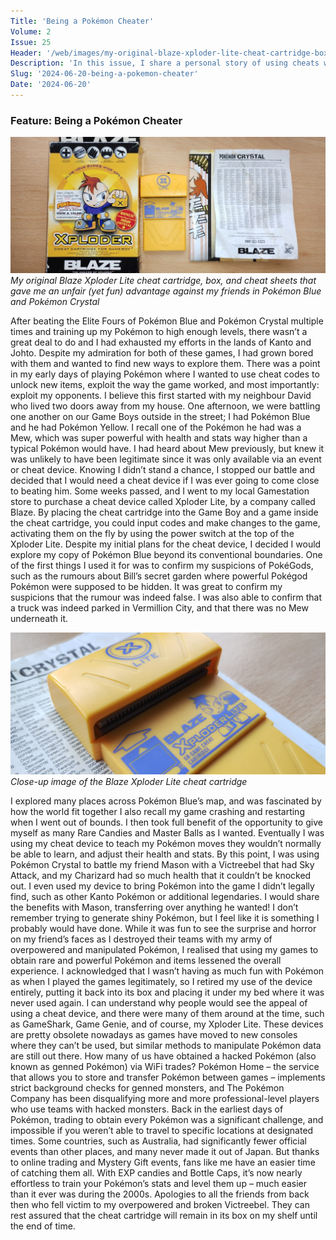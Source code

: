 ```yaml
---
Title: 'Being a Pokémon Cheater'
Volume: 2
Issue: 25
Header: '/web/images/my-original-blaze-xploder-lite-cheat-cartridge-box-and-cheat-sheets-that-gave-me-an-unfair-yet-fun-a.jpeg'
Description: 'In this issue, I share a personal story of using cheats with Pokémon. We also have a recap of the latest Pokémon news, and the return of the Johto Times mailbag'
Slug: '2024-06-20-being-a-pokemon-cheater'
Date: '2024-06-20'
---
```

### Feature: Being a Pokémon Cheater

[![My original Blaze Xploder Lite cheat cartridge, box, and cheat sheets that gave me an unfair (yet fun) advantage against my friends in Pokémon Blue and Pokémon Crystal](/web/images/my-original-blaze-xploder-lite-cheat-cartridge-box-and-cheat-sheets-that-gave-me-an-unfair-yet-fun-a.jpeg)](/web/images/my-original-blaze-xploder-lite-cheat-cartridge-box-and-cheat-sheets-that-gave-me-an-unfair-yet-fun-a.jpeg)*My original Blaze Xploder Lite cheat cartridge, box, and cheat sheets that gave me an unfair (yet fun) advantage against my friends in Pokémon Blue and Pokémon Crystal*

After beating the Elite Fours of Pokémon Blue and Pokémon Crystal multiple times and training up my Pokémon to high enough levels, there wasn’t a great deal to do and I had exhausted my efforts in the lands of Kanto and Johto. Despite my admiration for both of these games, I had grown bored with them and wanted to find new ways to explore them. There was a point in my early days of playing Pokémon where I wanted to use cheat codes to unlock new items, exploit the way the game worked, and most importantly: exploit my opponents.
I believe this first started with my neighbour David who lived two doors away from my house. One afternoon, we were battling one another on our Game Boys outside in the street; I had Pokémon Blue and he had Pokémon Yellow. I recall one of the Pokémon he had was a Mew, which was super powerful with health and stats way higher than a typical Pokémon would have. I had heard about Mew previously, but knew it was unlikely to have been legitimate since it was only available via an event or cheat device. Knowing I didn’t stand a chance, I stopped our battle and decided that I would need a cheat device if I was ever going to come close to beating him.
Some weeks passed, and I went to my local Gamestation store to purchase a cheat device called Xploder Lite, by a company called Blaze. By placing the cheat cartridge into the Game Boy and a game inside the cheat cartridge, you could input codes and make changes to the game, activating them on the fly by using the power switch at the top of the Xploder Lite.
Despite my initial plans for the cheat device, I decided I would explore my copy of Pokémon Blue beyond its conventional boundaries. One of the first things I used it for was to confirm my suspicions of PokéGods, such as the rumours about Bill’s secret garden where powerful Pokégod Pokémon were supposed to be hidden. It was great to confirm my suspicions that the rumour was indeed false. I was also able to confirm that a truck was indeed parked in Vermillion City, and that there was no Mew underneath it.

[![Close-up image of the Blaze Xploder Lite cheat cartridge](/web/images/close-up-image-of-the-blaze-xploder-lite-cheat-cartridge.jpeg)](/web/images/close-up-image-of-the-blaze-xploder-lite-cheat-cartridge.jpeg)*Close-up image of the Blaze Xploder Lite cheat cartridge*

I explored many places across Pokémon Blue’s map, and was fascinated by how the world fit together I also recall my game crashing and restarting when I went out of bounds. I then took full benefit of the opportunity to give myself as many Rare Candies and Master Balls as I wanted.
Eventually I was using my cheat device to teach my Pokémon moves they wouldn’t normally be able to learn, and adjust their health and stats. By this point, I was using Pokémon Crystal to battle my friend Mason with a Victreebel that had Sky Attack, and my Charizard had so much health that it couldn’t be knocked out. I even used my device to bring Pokémon into the game I didn’t legally find, such as other Kanto Pokémon or additional legendaries. I would share the benefits with Mason, transferring over anything he wanted! I don’t remember trying to generate shiny Pokémon, but I feel like it is something I probably would have done.
While it was fun to see the surprise and horror on my friend’s faces as I destroyed their teams with my army of overpowered and manipulated Pokémon, I realised that using my games to obtain rare and powerful Pokémon and items lessened the overall experience. I acknowledged that I wasn’t having as much fun with Pokémon as when I played the games legitimately, so I retired my use of the device entirely, putting it back into its box and placing it under my bed where it was never used again.
I can understand why people would see the appeal of using a cheat device, and there were many of them around at the time, such as GameShark, Game Genie, and of course, my Xploder Lite. These devices are pretty obsolete nowadays as games have moved to new consoles where they can’t be used, but similar methods to manipulate Pokémon data are still out there. How many of us have obtained a hacked Pokémon (also known as genned Pokémon) via WiFi trades? Pokémon Home – the service that allows you to store and transfer Pokémon between games – implements strict background checks for genned monsters, and The Pokémon Company has been disqualifying more and more professional-level players who use teams with hacked monsters.
Back in the earliest days of Pokémon, trading to obtain every Pokémon was a significant challenge, and impossible if you weren’t able to travel to specific locations at designated times. Some countries, such as Australia, had significantly fewer official events than other places, and many never made it out of Japan. But thanks to online trading and Mystery Gift events, fans like me have an easier time of catching them all. With EXP candies and Bottle Caps, it’s now nearly effortless to train your Pokémon’s stats and level them up – much easier than it ever was during the 2000s.
Apologies to all the friends from back then who fell victim to my overpowered and broken Victreebel. They can rest assured that the cheat cartridge will remain in its box on my shelf until the end of time.